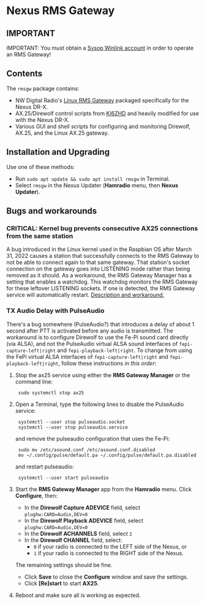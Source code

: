 # Nexus RMS Gateway

## IMPORTANT

IMPORTANT: You must obtain a [Sysop Winlink account](https://www.winlink.org/content/join_gateway_sysop_team_sysop_guidelines) in order to operate an RMS Gateway!

## Contents

The `rmsgw` package contains:

- NW Digital Radio's [Linux RMS Gateway](https://github.com/nwdigitalradio/rmsgw) packaged specifically for the Nexus DR-X.
- AX.25/Direwolf control scripts from [KI6ZHD](http://www.trinityos.com/HAM/CentosDigitalModes/RPi/rpi2-setup.html#18.install-ax25) and heavily modified for use with the Nexus DR-X.
- Various GUI and shell scripts for configuring and monitoring Direwolf, AX.25, and the Linux AX.25 gateway.

## Installation and Upgrading

Use one of these methods:

- Run `sudo apt update && sudo apt install rmsgw` in Terminal.
- Select `rmsgw` in the Nexus Updater (__Hamradio__ menu, then __Nexus Updater__).

## Bugs and workarounds

### CRITICAL: Kernel bug prevents consecutive AX25 connections from the same station

A bug introduced in the Linux kernel used in the Raspbian OS after March 31, 2022 causes a station that successfully connects to the RMS Gateway to not be able to connect again to that same gateway. That station's socket connection on the gateway goes into LISTENING mode rather than being removed as it should. As a workaround, the RMS Gateway Manager has a setting that enables a watchdog. This watchdog monitors the RMS Gateway for these leftover LISTENING sockets. If one is detected, the RMS Gateway service will automatically restart. [Description and workaround.](https://github.com/NexusDR-X/nexus-bootstrap/wiki/7.-Bugs-and-Annoyances#kernel-bug-prevents-consecutive-ax25-connections)

### TX Audio Delay with PulseAudio

There's a bug somewhere (PulseAudio?) that introduces a delay of about 1 second after PTT is activated before any audio is transmitted. The workaround is to configure Direwolf to use the Fe-Pi sound card directly (via ALSA), and not the PulseAudio virtual ALSA sound interfaces of `fepi-capture-left|right` and `fepi-playback-left|right`. To change from using the FePi virtual ALSA interfaces of `fepi-capture-left|right` and `fepi-playback-left|right`, follow these instructions *in this order*:

1. Stop the ax25 service using either the __RMS Gateway Manager__ or the command line:

		sudo systemctl stop ax25
		
1. Open a Terminal, type the following lines to disable the PulseAudio service:

		systemctl --user stop pulseaudio.socket
		systemctl --user stop pulseaudio.service
			
	and remove the pulseaudio configuration that uses the Fe-Pi:
	
		sudo mv /etc/asound.conf /etc/asound.conf.disabled
		mv ~/.config/pulse/default.pa ~/.config/pulse/default.pa.disabled

	and restart pulseaudio:
	
		systemctl --user start pulseaudio
		
1. Start the __RMS Gateway Manager__ app from the __Hamradio__ menu. Click __Configure__, then:

	- In the __Direwolf Capture ADEVICE__ field, select `plughw:CARD=Audio,DEV=0`
	- In the __Direwolf Playback ADEVICE__ field, select `plughw:CARD=Audio,DEV=0`
	- In the __Direwolf ACHANNELS__ field, select `2`
	- In the __Direwolf CHANNEL__ field, select:
		- `0` if your radio is connected to the LEFT side of the Nexus, or 
		- `1` if your radio is connected to the RIGHT side of the Nexus.
	
	The remaining settings should be fine. 
	
	- Click __Save__ to close the __Configure__ window and save the settings.
	- Click __[Re]start__ to start __AX25__.

1. Reboot and make sure all is working as expected.	

	

	
	
	










